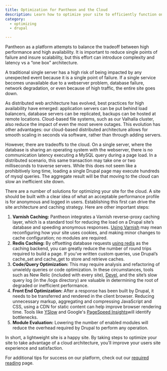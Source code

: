 ```yaml
---
title: Optimization for Pantheon and the Cloud
description: Learn how to optimize your site to efficiently function on Pantheon's cloud.  
category:
  - optimizing
  - drupal

---
```


Pantheon as a platform attempts to balance the tradeoff between high performance and high availability. It is important to reduce single points of failure and insure scalability, but this effort can introduce complexity and latency vs a “one box” architecture.  


A traditional single server has a high risk of being impacted by any unexpected event because it is a single point of failure. If a single service becomes unavailable due to a webserver problem, database failure, network degradation, or even because of high traffic, the entire site goes down.  


As distributed web architecture has evolved, best practices for high availability have emerged: application servers can be put behind load balancers, database servers can be replicated, backups can be hosted at remote locations. Cloud-based file systems, such as our Valhalla cluster, also reduce the impact of even the most severe outages. This evolution has other advantages: our cloud-based distributed architecture allows for smooth scaling in seconds via software, rather than through adding servers.  


However, there are tradeoffs to the cloud. On a single server, where the database is sharing an operating system with the webserver, there is no communication latency executing a MySQL query during a page load. In a distributed scenario, this same transaction may take one or two milliseconds to traverse servers. While this does not seem like a prohibitively long time, loading a single Drupal page may execute hundreds of mysql queries. The aggregate result will be that moving to the cloud can slow an inefficient site down.  


There are a number of solutions for optimizing your site for the cloud. A site should be built with a clear idea of what an acceptable performance profile is for anonymous and logged in users. Establishing this first can drive the site architecture and caching strategy. Here are other important steps:

1. **Varnish Caching:** Pantheon integrates a Varnish reverse-proxy caching layer, which is a standard tool for reducing the load on a Drupal site’s database and speeding anonymous responses. [Using Varnish](/docs/articles/architecture/edge/varnish) may mean reconfiguring how your site uses cookies, and making minor changes to cache configuration; no modules are required.
2. **Redis Caching:** By offsetting database requests [using redis](/docs/articles/sites/redis-as-a-caching-backend#understanding-redis-cache) as the caching backend, you can greatly reduce the number of round trips required to build a page. If you’ve written custom queries, use Drupal’s cache\_set and cache\_get to store and retrieve caches.
3. **Code/Query Optimization:** This may require analysis and refactoring of unwieldy queries or code optimization. In these circumstances, tools such as New Relic (included with every site), [Devel](https://drupal.org/project/devel), and the site’s slow query log (in the /logs directory) are valuable in determining the root of degraded or inefficient performance.
4. **Front End Optimization:** After a response has been built by Drupal, it needs to be transferred and rendered in the client browser. Reducing unnecessary markup, aggregating and compressing JavaScript and CSS, using a CDN for static content can help improve browser rendering time. Tools like [YSlow](http://yslow.org/) and Google's [PageSpeed Insights](https://developers.google.com/speed/pagespeed/insights)will identify bottlenecks.
5. **Module Evaluation:** Lowering the number of enabled modules will reduce the overhead required by Drupal to perform any operation.

In short, a lightweight site is a happy site. By taking steps to optimize your site to take advantage of a cloud architecture, you’ll improve your users site experience and satisfaction.

For additional tips for success on our platform, check out our [required reading](/docs/articles/required-reading-essential-pantheon-documentation) page.
